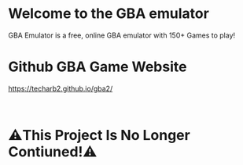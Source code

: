 # Welcome to the GBA emulator

GBA Emulator is a free, online GBA emulator with 150+ Games to play!

# Github GBA Game Website

https://techarb2.github.io/gba2/

<br>

# ⚠️This Project Is No Longer Contiuned!⚠️
